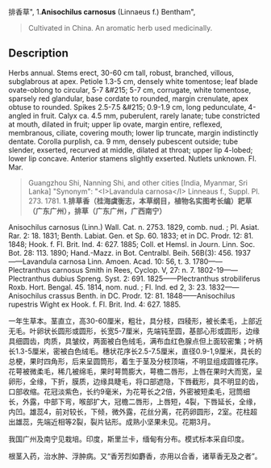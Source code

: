 排香草",
1.**Anisochilus carnosus** (Linnaeus f.) Bentham",

> Cultivated in China. An aromatic herb used medicinally.

## Description
Herbs annual. Stems erect, 30-60 cm tall, robust, branched, villous, subglabrous at apex. Petiole 1.3-5 cm, densely white tomentose; leaf blade ovate-oblong to circular, 5-7 &amp;#215; 5-7 cm, corrugate, white tomentose, sparsely red glandular, base cordate to rounded, margin crenulate, apex obtuse to rounded. Spikes 2.5-7.5 &amp;#215; 0.9-1.9 cm, long pedunculate, 4-angled in fruit. Calyx ca. 4.5 mm, puberulent, rarely lanate; tube constricted at mouth, dilated in fruit; upper lip ovate, margin entire, reflexed, membranous, ciliate, covering mouth; lower lip truncate, margin indistinctly dentate. Corolla purplish, ca. 9 mm, densely pubescent outside; tube slender, exserted, recurved at middle, dilated at throat; upper lip 4-lobed; lower lip concave. Anterior stamens slightly exserted. Nutlets unknown. Fl. Mar.

> Guangzhou Shi, Nanning Shi, and other cities [India, Myanmar, Sri Lanka]
  "Synonym": "&lt;I&gt;Lavandula carnosa&lt;/I&gt; Linneaus f., Suppl. Pl. 273. 1781.
**1.排草香（桂海虞衡志，本草纲目，植物名实图考长编）耙草（广东广州），排草（广东广州，广西南宁）**

Anisochilus carnosus (Linn.) Wall. Cat. n. 2753. 1829, comb. nud. ; Pl. Asiat. Rar. 2: 18. 1831; Benth. Labiat. Gen. et Sp. 60. 1833; et in DC. Prodr. 12: 81. 1848; Hook. f. Fl. Brit. Ind. 4: 627. 1885; Coll. et Hemsl. in Journ. Linn. Soc. Bot. 28: 113. 1890; Hand.-Mazz. in Bot. Centralbl. Beih. 56B(3): 456. 1937——Lavandula carnosa Linn. Amoen. Acad. 10: 56, t. 3. 1780——Plectranthus carnosus Smith in Rees, Cyclop. V, 27: n. 7. 1802-19——Plectranthus dubius Spreng. Syst. 2: 691. 1825——Plectranthus strobiliferus Roxb. Hort. Bengal. 45. 1814, nom. nud. ; Fl. Ind. ed 2, 3: 23. 1832——Anisochilus crassus Benth. in DC. Prodr. 12: 81. 1848——Anisochilus rupestris Wight ex Hook. f. Fl. Brit. Ind. 4: 627. 1885.

一年生草本。茎直立，高30-60厘米，粗壮，具分枝，四稜形，被长柔毛，上部近无毛。叶卵状长圆形或圆形，长宽5-7厘米，先端钝至圆，基部心形或圆形，边缘具细圆齿，肉质，具皱纹，两面被白色绒毛，满布血红色腺点但上面较密集；叶柄长1.3-5厘米，密被白色绒毛。穗状花序长2.5-7.5厘米，直径0.9-1,9厘米，具长的总梗，果时四角形，后来呈圆筒形，着生于茎及分枝顶端，不明显组成圆锥花序。花萼被微柔毛，稀几被绵毛，果时萼筒膨大，萼檐二唇形，上唇在果时大而宽，呈卵形，全缘，下折，膜质，边缘具睫毛，将口部遮隐，下唇截形，具不明显的齿，口部收缩。花冠淡紫色，长约9毫米，为花萼长之2倍，外密被短柔毛，冠筒细长，外露，中部下弯，喉部扩大，冠檐二唇形，上唇短，4裂，下唇延长，全缘，内凹。雄蕊4，前对较长，下倾，微外露，花丝分离，花药卵圆形，2室。花柱超出雄蕊，先端近相等2裂，裂片钻形。成熟小坚果未见。花期3月。

我国广州及南宁见栽培。印度，斯里兰卡，缅甸有分布。模式标本采自印度。

根茎入药，治水肿、浮肿病。又“香芳烈如麝香，亦用以合香，诸草香无及之者”。
